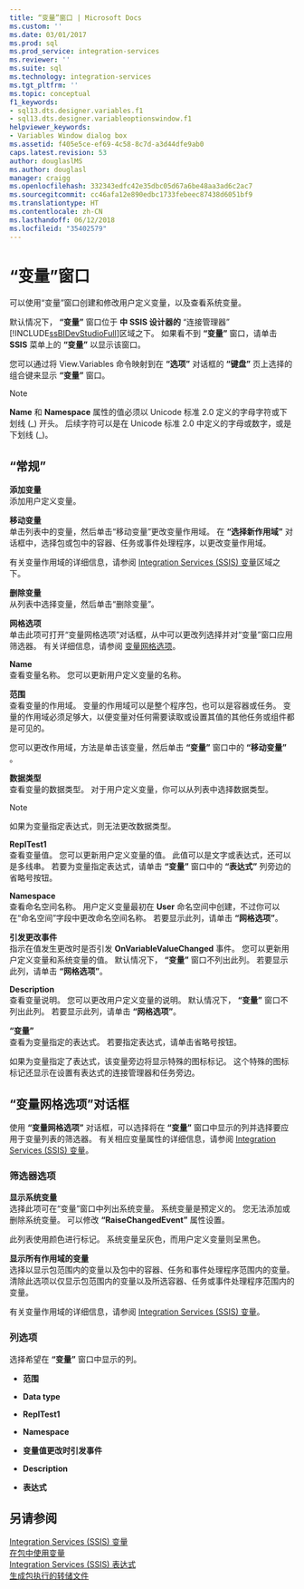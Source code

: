 ```yaml
---
title: “变量”窗口 | Microsoft Docs
ms.custom: ''
ms.date: 03/01/2017
ms.prod: sql
ms.prod_service: integration-services
ms.reviewer: ''
ms.suite: sql
ms.technology: integration-services
ms.tgt_pltfrm: ''
ms.topic: conceptual
f1_keywords:
- sql13.dts.designer.variables.f1
- sql13.dts.designer.variableoptionswindow.f1
helpviewer_keywords:
- Variables Window dialog box
ms.assetid: f405e5ce-ef69-4c58-8c7d-a3d44dfe9ab0
caps.latest.revision: 53
author: douglaslMS
ms.author: douglasl
manager: craigg
ms.openlocfilehash: 332343edfc42e35dbc05d67a6be48aa3ad6c2ac7
ms.sourcegitcommit: cc46afa12e890edbc1733febeec87438d6051bf9
ms.translationtype: HT
ms.contentlocale: zh-CN
ms.lasthandoff: 06/12/2018
ms.locfileid: "35402579"
---
```

# <a name="variables-window"></a>“变量”窗口
  可以使用“变量”窗口创建和修改用户定义变量，以及查看系统变量。  
  
 默认情况下， **“变量”** 窗口位于 **中 SSIS 设计器的** “连接管理器” [!INCLUDE[ssBIDevStudioFull](../includes/ssbidevstudiofull-md.md)]区域之下。 如果看不到 **“变量”** 窗口，请单击 **SSIS** 菜单上的 **“变量”** 以显示该窗口。  
  
 您可以通过将 View.Variables 命令映射到在 **“选项”** 对话框的 **“键盘”** 页上选择的组合键来显示 **“变量”** 窗口。  
  
> [!NOTE]  
>  **Name** 和 **Namespace** 属性的值必须以 Unicode 标准 2.0 定义的字母字符或下划线 (_) 开头。 后续字符可以是在 Unicode 标准 2.0 中定义的字母或数字，或是下划线 (\_)。  
  
## <a name="options"></a>“常规”  
 **添加变量**  
 添加用户定义变量。  
  
 **移动变量**  
 单击列表中的变量，然后单击“移动变量”更改变量作用域。 在 **“选择新作用域”** 对话框中，选择包或包中的容器、任务或事件处理程序，以更改变量作用域。  
  
 有关变量作用域的详细信息，请参阅 [Integration Services (SSIS) 变量](../integration-services/integration-services-ssis-variables.md)区域之下。  
  
 **删除变量**  
 从列表中选择变量，然后单击“删除变量”。  
  
 **网格选项**  
 单击此项可打开“变量网格选项”对话框，从中可以更改列选择并对“变量”窗口应用筛选器。 有关详细信息，请参阅 [变量网格选项](../integration-services/variable-grid-options.md)。  
  
 **Name**  
 查看变量名称。 您可以更新用户定义变量的名称。  
  
 **范围**  
 查看变量的作用域。 变量的作用域可以是整个程序包，也可以是容器或任务。 变量的作用域必须足够大，以便变量对任何需要读取或设置其值的其他任务或组件都是可见的。  
  
 您可以更改作用域，方法是单击该变量，然后单击 **“变量”** 窗口中的 **“移动变量”** 。  
  
 **数据类型**  
 查看变量的数据类型。 对于用户定义变量，你可以从列表中选择数据类型。  
  
> [!NOTE]  
>  如果为变量指定表达式，则无法更改数据类型。  
  
 **ReplTest1**  
 查看变量值。 您可以更新用户定义变量的值。 此值可以是文字或表达式，还可以是多线串。 若要为变量指定表达式，请单击 **“变量”** 窗口中的 **“表达式”** 列旁边的省略号按钮。  
  
 **Namespace**  
 查看命名空间名称。 用户定义变量最初在 **User** 命名空间中创建，不过你可以在“命名空间”字段中更改命名空间名称。 若要显示此列，请单击 **“网格选项”**。  
  
 **引发更改事件**  
 指示在值发生更改时是否引发 **OnVariableValueChanged** 事件。 您可以更新用户定义变量和系统变量的值。 默认情况下， **“变量”** 窗口不列出此列。 若要显示此列，请单击 **“网格选项”**。  
  
 **Description**  
 查看变量说明。 您可以更改用户定义变量的说明。 默认情况下， **“变量”** 窗口不列出此列。 若要显示此列，请单击 **“网格选项”**。  
  
 **“变量”**  
 查看为变量指定的表达式。 若要指定表达式，请单击省略号按钮。  
  
 如果为变量指定了表达式，该变量旁边将显示特殊的图标标记。 这个特殊的图标标记还显示在设置有表达式的连接管理器和任务旁边。  

## <a name="variable-grid-options-dialog-box"></a>“变量网格选项”对话框
 使用 **“变量网格选项”** 对话框，可以选择将在 **“变量”** 窗口中显示的列并选择要应用于变量列表的筛选器。 有关相应变量属性的详细信息，请参阅 [Integration Services (SSIS) 变量](../integration-services/integration-services-ssis-variables.md)。  
  
### <a name="options-for-filter"></a>筛选器选项  
 **显示系统变量**  
 选择此项可在“变量”窗口中列出系统变量。 系统变量是预定义的。 您无法添加或删除系统变量。 可以修改 **“RaiseChangedEvent”** 属性设置。  
  
 此列表使用颜色进行标记。 系统变量呈灰色，而用户定义变量则呈黑色。  
  
 **显示所有作用域的变量**  
 选择以显示包范围内的变量以及包中的容器、任务和事件处理程序范围内的变量。 清除此选项以仅显示包范围内的变量以及所选容器、任务或事件处理程序范围内的变量。  
  
 有关变量作用域的详细信息，请参阅 [Integration Services (SSIS) 变量](../integration-services/integration-services-ssis-variables.md)。  
  
### <a name="options-for-columns"></a>列选项  
 选择希望在 **“变量”** 窗口中显示的列。  
  
-   **范围**  
  
-   **Data type**  
  
-   **ReplTest1**  
  
-   **Namespace**  
  
-   **变量值更改时引发事件**  
  
-   **Description**  
  
-   **表达式**  
  
## <a name="see-also"></a>另请参阅  
 [Integration Services (SSIS) 变量](../integration-services/integration-services-ssis-variables.md)   
 [在包中使用变量](http://msdn.microsoft.com/library/7742e92d-46c5-4cc4-b9a3-45b688ddb787)   
 [Integration Services (SSIS) 表达式](../integration-services/expressions/integration-services-ssis-expressions.md)   
 [生成包执行的转储文件](../integration-services/troubleshooting/generating-dump-files-for-package-execution.md)  
  
  
